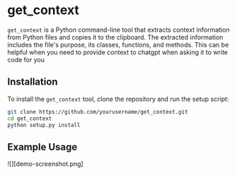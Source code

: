 # get_context

`get_context` is a Python command-line tool that extracts context information from Python files and copies it to the clipboard. The extracted information includes the file's purpose, its classes, functions, and methods. This can be helpful when you need to provide context to chatgpt when asking it to write code for you

## Installation

To install the `get_context` tool, clone the repository and run the setup script:

```bash
git clone https://github.com/yourusername/get_context.git
cd get_context
python setup.py install
```

## Example Usage
![][demo-screenshot.png]
